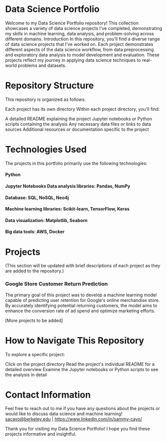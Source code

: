 # Data Science Portfolio
Welcome to my Data Science Portfolio repository! This collection showcases a variety of data science projects I've completed, demonstrating my skills in machine learning, data analysis, and problem-solving across different domains.
Introduction
In this repository, you'll find a diverse range of data science projects that I've worked on. Each project demonstrates different aspects of the data science workflow, from data preprocessing and exploratory data analysis to model development and evaluation. These projects reflect my journey in applying data science techniques to real-world problems and datasets.

# Repository Structure
This repository is organized as follows:

Each project has its own directory
Within each project directory, you'll find:

A detailed README explaining the project
Jupyter notebooks or Python scripts containing the analysis
Any necessary data files or links to data sources
Additional resources or documentation specific to the project



# Technologies Used
The projects in this portfolio primarily use the following technologies:

#### Python
#### Jupyter Notebooks Data analysis libraries: Pandas, NumPy
#### Database: SQL, NoSQL, Neo4j
#### Machine learning libraries: Scikit-learn, TensorFlow, Keras
#### Data visualization: Matplotlib, Seaborn
#### Big data tools: AWS, Docker

# Projects
(This section will be updated with brief descriptions of each project as they are added to the repository.)

### Google Store Customer Return Prediction

  The primary goal of this project was to develop a machine learning model capable of predicting user retention for Google's online merchandise store. By accurately identifying potential returning customers, the model aims to   enhance the conversion rate of ad spend and optimize marketing efforts.



[More projects to be added]

# How to Navigate This Repository
To explore a specific project:

Click on the project directory
Read the project's individual README for a detailed overview
Examine the Jupyter notebooks or Python scripts to see the analysis in detail

# Contact Information
Feel free to reach out to me if you have any questions about the projects or would like to discuss data science and machine learning!
sacayo@berkeley.edu | https://www.linkedin.com/in/sammy-cayo/

Thank you for visiting my Data Science Portfolio! I hope you find these projects informative and insightful.

